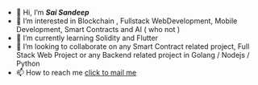 - 👋 Hi, I’m **_Sai Sandeep_**
- 👀 I’m interested in Blockchain , Fullstack WebDevelopment, Mobile Development, Smart Contracts and AI ( who not )
- 🌱 I’m currently learning Solidity and Flutter
- 💞️ I’m looking to collaborate on any Smart Contract related project, Full Stack Web Project or any Backend related project in Golang / Nodejs / Python
- 📫 How to reach me [click to mail me](mailto:saisandeep1811@gmail.com)
